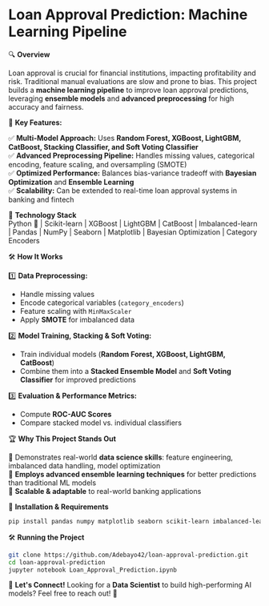 # Loan Approval Prediction: Machine Learning Pipeline

🔍 **Overview**

Loan approval is crucial for financial institutions, impacting profitability and risk. Traditional manual evaluations are slow and prone to bias. This project builds a **machine learning pipeline** to improve loan approval predictions, leveraging **ensemble models** and **advanced preprocessing** for high accuracy and fairness.

📌 **Key Features:**

✅ **Multi-Model Approach:** Uses **Random Forest, XGBoost, LightGBM, CatBoost, Stacking Classifier, and Soft Voting Classifier**  
✅ **Advanced Preprocessing Pipeline:** Handles missing values, categorical encoding, feature scaling, and oversampling (SMOTE)  
✅ **Optimized Performance:** Balances bias-variance tradeoff with **Bayesian Optimization** and **Ensemble Learning**  
✅ **Scalability:** Can be extended to real-time loan approval systems in banking and fintech  




🔧 **Technology Stack**  
Python 🐍 | Scikit-learn | XGBoost | LightGBM | CatBoost | Imbalanced-learn | Pandas | NumPy | Seaborn | Matplotlib | Bayesian Optimization | Category Encoders

🛠 **How It Works**

1️⃣ **Data Preprocessing:**
   - Handle missing values
   - Encode categorical variables (`category_encoders`)
   - Feature scaling with `MinMaxScaler`
   - Apply **SMOTE** for imbalanced data

2️⃣ **Model Training, Stacking & Soft Voting:**
   - Train individual models (**Random Forest, XGBoost, LightGBM, CatBoost**)
   - Combine them into a **Stacked Ensemble Model** and **Soft Voting Classifier** for improved predictions

3️⃣ **Evaluation & Performance Metrics:**
   - Compute **ROC-AUC Scores**
   - Compare stacked model vs. individual classifiers

🏆 **Why This Project Stands Out**

🔹 Demonstrates real-world **data science skills**: feature engineering, imbalanced data handling, model optimization  
🔹 **Employs advanced ensemble learning techniques** for better predictions than traditional ML models  
🔹 **Scalable & adaptable** to real-world banking applications  

🚀 **Installation & Requirements**
```bash
pip install pandas numpy matplotlib seaborn scikit-learn imbalanced-learn xgboost lightgbm catboost bayesian-optimization
```

🛠 **Running the Project**
```bash
git clone https://github.com/Adebayo42/loan-approval-prediction.git
cd loan-approval-prediction
jupyter notebook Loan_Approval_Prediction.ipynb
```

📢 **Let's Connect!**
Looking for a **Data Scientist** to build high-performing AI models? Feel free to reach out! 🚀

